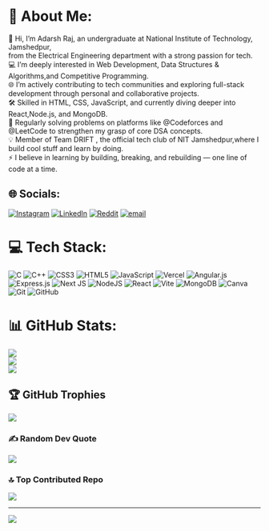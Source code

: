 # 💫 About Me:
👋 Hi, I’m Adarsh Raj, an undergraduate at National Institute of Technology, Jamshedpur,<br>        from the Electrical Engineering department with a strong passion for tech.<br>💻 I’m deeply interested in Web Development, Data Structures & Algorithms,and Competitive Programming.<br>🌐 I’m actively contributing to tech communities and exploring full-stack development through personal and collaborative projects.<br>🛠️ Skilled in HTML, CSS, JavaScript, and currently diving deeper into React,Node.js, and MongoDB.<br>🏁 Regularly solving problems on platforms like @Codeforces and @LeetCode to strengthen my grasp of core DSA concepts.<br>💡 Member of Team DRIFT , the official tech club of NIT Jamshedpur,where I build cool stuff and learn by doing.<br>⚡ I believe in learning by building, breaking, and rebuilding — one line of code at a time.


## 🌐 Socials:
[![Instagram](https://img.shields.io/badge/Instagram-%23E4405F.svg?logo=Instagram&logoColor=white)](https://instagram.com/adarsh_raj.10) [![LinkedIn](https://img.shields.io/badge/LinkedIn-%230077B5.svg?logo=linkedin&logoColor=white)](www.linkedin.com/in/adarsh-raj-7508a7345) [![Reddit](https://img.shields.io/badge/Reddit-%23FF4500.svg?logo=Reddit&logoColor=white)](https://reddit.com/user/adarsh172214) [![email](https://img.shields.io/badge/Email-D14836?logo=gmail&logoColor=white)](mailto:btwadarsh1018@gmail.com) 

# 💻 Tech Stack:
![C](https://img.shields.io/badge/c-%2300599C.svg?style=for-the-badge&logo=c&logoColor=white) ![C++](https://img.shields.io/badge/c++-%2300599C.svg?style=for-the-badge&logo=c%2B%2B&logoColor=white) ![CSS3](https://img.shields.io/badge/css3-%231572B6.svg?style=for-the-badge&logo=css3&logoColor=white) ![HTML5](https://img.shields.io/badge/html5-%23E34F26.svg?style=for-the-badge&logo=html5&logoColor=white) ![JavaScript](https://img.shields.io/badge/javascript-%23323330.svg?style=for-the-badge&logo=javascript&logoColor=%23F7DF1E) ![Vercel](https://img.shields.io/badge/vercel-%23000000.svg?style=for-the-badge&logo=vercel&logoColor=white) ![Angular.js](https://img.shields.io/badge/angular.js-%23E23237.svg?style=for-the-badge&logo=angularjs&logoColor=white) ![Express.js](https://img.shields.io/badge/express.js-%23404d59.svg?style=for-the-badge&logo=express&logoColor=%2361DAFB) ![Next JS](https://img.shields.io/badge/Next-black?style=for-the-badge&logo=next.js&logoColor=white) ![NodeJS](https://img.shields.io/badge/node.js-6DA55F?style=for-the-badge&logo=node.js&logoColor=white) ![React](https://img.shields.io/badge/react-%2320232a.svg?style=for-the-badge&logo=react&logoColor=%2361DAFB) ![Vite](https://img.shields.io/badge/vite-%23646CFF.svg?style=for-the-badge&logo=vite&logoColor=white) ![MongoDB](https://img.shields.io/badge/MongoDB-%234ea94b.svg?style=for-the-badge&logo=mongodb&logoColor=white) ![Canva](https://img.shields.io/badge/Canva-%2300C4CC.svg?style=for-the-badge&logo=Canva&logoColor=white) ![Git](https://img.shields.io/badge/git-%23F05033.svg?style=for-the-badge&logo=git&logoColor=white) ![GitHub](https://img.shields.io/badge/github-%23121011.svg?style=for-the-badge&logo=github&logoColor=white)
# 📊 GitHub Stats:
![](https://github-readme-stats.vercel.app/api?username=Adarsh10-coder&theme=dark&hide_border=false&include_all_commits=false&count_private=false)<br/>
![](https://nirzak-streak-stats.vercel.app/?user=Adarsh10-coder&theme=dark&hide_border=false)<br/>
![](https://github-readme-stats.vercel.app/api/top-langs/?username=Adarsh10-coder&theme=dark&hide_border=false&include_all_commits=false&count_private=false&layout=compact)

## 🏆 GitHub Trophies
![](https://github-profile-trophy.vercel.app/?username=Adarsh10-coder&theme=radical&no-frame=false&no-bg=false&margin-w=4)

### ✍️ Random Dev Quote
![](https://quotes-github-readme.vercel.app/api?type=horizontal&theme=radical)

### 🔝 Top Contributed Repo
![](https://github-contributor-stats.vercel.app/api?username=Adarsh10-coder&limit=5&theme=dark&combine_all_yearly_contributions=true)

---
[![](https://visitcount.itsvg.in/api?id=Adarsh10-coder&icon=0&color=0)](https://visitcount.itsvg.in)

<!-- Proudly created with GPRM ( https://gprm.itsvg.in ) -->
